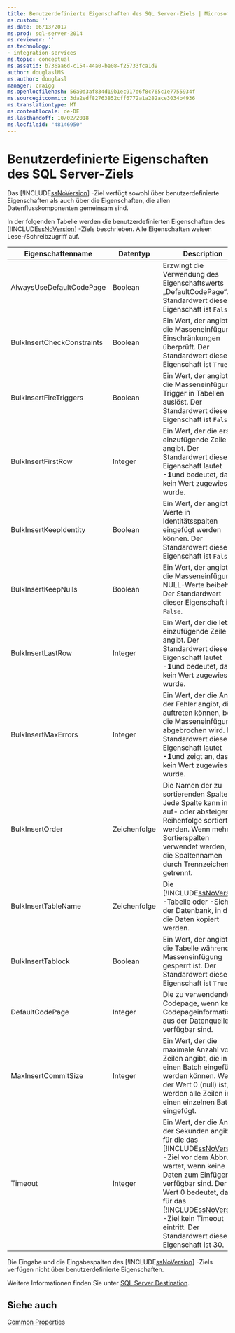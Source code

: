 ```yaml
---
title: Benutzerdefinierte Eigenschaften des SQL Server-Ziels | Microsoft-Dokumentation
ms.custom: ''
ms.date: 06/13/2017
ms.prod: sql-server-2014
ms.reviewer: ''
ms.technology:
- integration-services
ms.topic: conceptual
ms.assetid: b736aa6d-c154-44a0-be08-f25733fca1d9
author: douglaslMS
ms.author: douglasl
manager: craigg
ms.openlocfilehash: 56a0d3af834d19b1ec917d6f8c765c1e7755934f
ms.sourcegitcommit: 3da2edf82763852cff6772a1a282ace3034b4936
ms.translationtype: MT
ms.contentlocale: de-DE
ms.lasthandoff: 10/02/2018
ms.locfileid: "48146950"
---
```

# <a name="sql-server-destination-custom-properties"></a>Benutzerdefinierte Eigenschaften des SQL Server-Ziels
  Das [!INCLUDE[ssNoVersion](../../includes/ssnoversion-md.md)] -Ziel verfügt sowohl über benutzerdefinierte Eigenschaften als auch über die Eigenschaften, die allen Datenflusskomponenten gemeinsam sind.  
  
 In der folgenden Tabelle werden die benutzerdefinierten Eigenschaften des [!INCLUDE[ssNoVersion](../../includes/ssnoversion-md.md)] -Ziels beschrieben. Alle Eigenschaften weisen Lese-/Schreibzugriff auf.  
  
|Eigenschaftenname|Datentyp|Description|  
|-------------------|---------------|-----------------|  
|AlwaysUseDefaultCodePage|Boolean|Erzwingt die Verwendung des Eigenschaftswerts „DefaultCodePage“. Der Standardwert dieser Eigenschaft ist `False`.|  
|BulkInsertCheckConstraints|Boolean|Ein Wert, der angibt, ob die Masseneinfügung Einschränkungen überprüft. Der Standardwert dieser Eigenschaft ist `True`.|  
|BulkInsertFireTriggers|Boolean|Ein Wert, der angibt, ob die Masseneinfügung Trigger in Tabellen auslöst. Der Standardwert dieser Eigenschaft ist `False`.|  
|BulkInsertFirstRow|Integer|Ein Wert, der die erste einzufügende Zeile angibt. Der Standardwert dieser Eigenschaft lautet **-1**und bedeutet, dass kein Wert zugewiesen wurde.|  
|BulkInsertKeepIdentity|Boolean|Ein Wert, der angibt, ob Werte in Identitätsspalten eingefügt werden können. Der Standardwert dieser Eigenschaft ist `False`.|  
|BulkInsertKeepNulls|Boolean|Ein Wert, der angibt, ob die Masseneinfügung NULL-Werte beibehält. Der Standardwert dieser Eigenschaft ist `False`.|  
|BulkInsertLastRow|Integer|Ein Wert, der die letzte einzufügende Zeile angibt. Der Standardwert dieser Eigenschaft lautet **-1**und bedeutet, dass kein Wert zugewiesen wurde.|  
|BulkInsertMaxErrors|Integer|Ein Wert, der die Anzahl der Fehler angibt, die auftreten können, bevor die Masseneinfügung abgebrochen wird. Der Standardwert dieser Eigenschaft lautet **-1**und zeigt an, dass kein Wert zugewiesen wurde.|  
|BulkInsertOrder|Zeichenfolge|Die Namen der zu sortierenden Spalten. Jede Spalte kann in auf- oder absteigender Reihenfolge sortiert werden. Wenn mehrere Sortierspalten verwendet werden, sind die Spaltennamen durch Trennzeichen getrennt.|  
|BulkInsertTableName|Zeichenfolge|Die [!INCLUDE[ssNoVersion](../../includes/ssnoversion-md.md)] -Tabelle oder -Sicht in der Datenbank, in die die Daten kopiert werden.|  
|BulkInsertTablock|Boolean|Ein Wert, der angibt, ob die Tabelle während der Masseneinfügung gesperrt ist. Der Standardwert dieser Eigenschaft ist `True`.|  
|DefaultCodePage|Integer|Die zu verwendende Codepage, wenn keine Codepageinformationen aus der Datenquelle verfügbar sind.|  
|MaxInsertCommitSize|Integer|Ein Wert, der die maximale Anzahl von Zeilen angibt, die in einen Batch eingefügt werden können. Wenn der Wert 0 (null) ist, werden alle Zeilen in einen einzelnen Batch eingefügt.|  
|Timeout|Integer|Ein Wert, der die Anzahl der Sekunden angibt, für die das [!INCLUDE[ssNoVersion](../../includes/ssnoversion-md.md)] -Ziel vor dem Abbruch wartet, wenn keine Daten zum Einfügen verfügbar sind. Der Wert 0 bedeutet, dass für das [!INCLUDE[ssNoVersion](../../includes/ssnoversion-md.md)] -Ziel kein Timeout eintritt. Der Standardwert dieser Eigenschaft ist 30.|  
  
 Die Eingabe und die Eingabespalten des [!INCLUDE[ssNoVersion](../../includes/ssnoversion-md.md)] -Ziels verfügen nicht über benutzerdefinierte Eigenschaften.  
  
 Weitere Informationen finden Sie unter [SQL Server Destination](sql-server-destination.md).  
  
## <a name="see-also"></a>Siehe auch  
 [Common Properties](../common-properties.md)  
  
  
